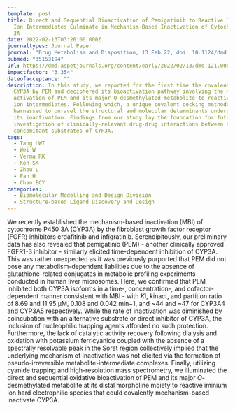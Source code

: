 ```yaml
---
template: post
title: Direct and Sequential Bioactivation of Pemigatinib to Reactive Iminium
  Ion Intermediates Culminate in Mechanism-Based Inactivation of Cytochrome P450
  3A
date: 2022-02-13T03:26:00.000Z
journaltypes: Journal Paper
journal: "Drug Metabolism and Disposition, 13 Feb 22, doi: 10.1124/dmd.121.000804"
pubmed: "35153194"
url: https://dmd.aspetjournals.org/content/early/2022/02/13/dmd.121.000804
impactfactor: "3.354"
dateofacceptance: ""
description: In this study, we reported for the first time the covalent MBI of
  CYP3A by PEM and deciphered its bioactivation pathway involving the metabolic
  activation of PEM and its major O-desmethylated metabolite to reactive iminium
  ion intermediates. Following which, a unique covalent docking methodology was
  harnessed to unravel the structural and molecular determinants underpinning
  its inactivation. Findings from our study lay the foundation for future
  investigation of clinically-relevant drug-drug interactions between PEM and
  concomitant substrates of CYP3A.
tags:
  - Tang LWT
  - Wei W
  - Verma RK
  - Koh SK
  - Zhou L
  - Fan H
  - Chan ECY
categories:
  - Biomolecular Modelling and Design Division
  - Structure-based Ligand Discovery and Design
---
```

<!--StartFragment-->

We recently established the mechanism-based inactivation (MBI) of cytochrome P450 3A (CYP3A) by the fibroblast growth factor receptor (FGFR) inhibitors erdafitinib and infigratinib. Serendipitously, our preliminary data has also revealed that pemigatinib (PEM) - another clinically approved FGFR1-3 inhibitor - similarly elicited time-dependent inhibition of CYP3A. This was rather unexpected as it was previously purported that PEM did not pose any metabolism-dependent liabilities due to the absence of glutathione-related conjugates in metabolic profiling experiments conducted in human liver microsomes. Here, we confirmed that PEM inhibited both CYP3A isoforms in a time-, concentration-, and cofactor-dependent manner consistent with MBI - with *K*I, *k*inact, and partition ratio of 8.69 and 11.95 μM, 0.108 and 0.042 min−1, and \~44 and \~47 for CYP3A4 and CYP3A5 respectively. While the rate of inactivation was diminished by coincubation with an alternative substrate or direct inhibitor of CYP3A, the inclusion of nucleophilic trapping agents afforded no such protection. Furthermore, the lack of catalytic activity recovery following dialysis and oxidation with potassium ferricyanide coupled with the absence of a spectrally resolvable peak in the Soret region collectively implied that the underlying mechanism of inactivation was not elicited via the formation of pseudo-irreversible metabolite-intermediate complexes. Finally, utilizing cyanide trapping and high-resolution mass spectrometry, we illuminated the direct and sequential oxidative bioactivation of PEM and its major *O*-desmethylated metabolite at its distal morpholine moiety to reactive iminium ion hard electrophilic species that could covalently mechanism-based inactivate CYP3A.

<!--EndFragment-->